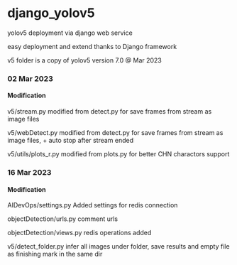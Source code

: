 # django_yolov5
yolov5 deployment via django web service

easy deployment and extend thanks to Django framework

v5 folder is a copy of yolov5 version 7.0 @ Mar 2023

### 02 Mar 2023

#### Modification
v5/stream.py
modified from detect.py for save frames from stream as image files

v5/webDetect.py
modified from detect.py for save frames from stream as image files, + auto stop after stream ended 

v5/utils/plots_r.py
modified from plots.py for better CHN charactors support

### 16 Mar 2023

#### Modification

AIDevOps/settings.py
Added settings for redis connection

objectDetection/urls.py
comment urls

objectDetection/views.py
redis operations added

v5/detect_folder.py
infer all images under folder, save results and empty file as finishing mark in the same dir
